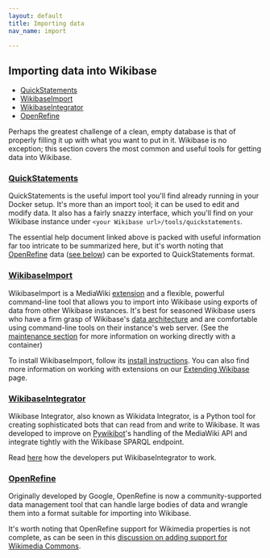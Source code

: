 ```yaml
---
layout: default
title: Importing data
nav_name: import

---
```

## Importing data into Wikibase

* [QuickStatements]({{site.url}}/import#quickstatements)
* [WikibaseImport]({{site.url}}/import#wikibaseimport)
* [WikibaseIntegrator]({{site.url}}/import#wikibaseintegrator)
* [OpenRefine]({{site.url}}/import#openrefine)

Perhaps the greatest challenge of a clean, empty database is that of properly filling it up with what you want to put in it.  Wikibase is no exception; this section covers the most common and useful tools for getting data into Wikibase.

### [QuickStatements](https://www.wikidata.org/wiki/Help:QuickStatements)

QuickStatements is the useful import tool you'll find already running in your Docker setup. It's more than an import tool; it can be used to edit and modify data. It also has a fairly snazzy interface, which you'll find on your Wikibase instance under `<your Wikibase url>/tools/quickstatements`.

The essential help document linked above is packed with useful information far too intricate to be summarized here, but it's worth noting that [OpenRefine](https://www.wikidata.org/wiki/Wikidata:Tools/OpenRefine) data ([see below]({{site.url}}/import#OpenRefine)) can be exported to QuickStatements format.

### [WikibaseImport](https://github.com/filbertkm/WikibaseImport)

WikibaseImport is a MediaWiki [extension]({{site.url}}/extend#Extensions) and a flexible, powerful command-line tool that allows you to import into Wikibase using exports of data from other Wikibase instances. It's best for seasoned Wikibase users who have a firm grasp of Wikibase's [data architecture](https://www.mediawiki.org/wiki/Wikibase/DataModel) and are comfortable using command-line tools on their instance's web server. (See the [maintenance section]({{site.url}}/maint) for more information on working directly with a container)

To install WikibaseImport, follow its [install instructions](https://github.com/filbertkm/WikibaseImport#install). You can also find more information on working with extensions on our [Extending Wikibase]({{site.url}}/extend) page.

### [WikibaseIntegrator](https://github.com/Mystou/WikibaseIntegrator)

Wikibase Integrator, also known as Wikidata Integrator, is a Python tool for creating sophisticated bots that can read from and write to Wikibase. It was developed to improve on [Pywikibot]()'s handling of the MediaWiki API and integrate tightly with the Wikibase SPARQL endpoint.

Read [here](https://www.wikidata.org/wiki/User:ProteinBoxBot) how the developers put WikibaseIntegrator to work.

### [OpenRefine](https://www.wikidata.org/wiki/Wikidata:Tools/OpenRefine)

Originally developed by Google, OpenRefine is now a community-supported data management tool that can handle large bodies of data and wrangle them into a format suitable for importing into Wikibase.

It's worth noting that OpenRefine support for Wikimedia properties is not complete, as can be seen in this [discussion on adding support for Wikimedia Commons](https://github.com/OpenRefine/OpenRefine/issues/2144).
